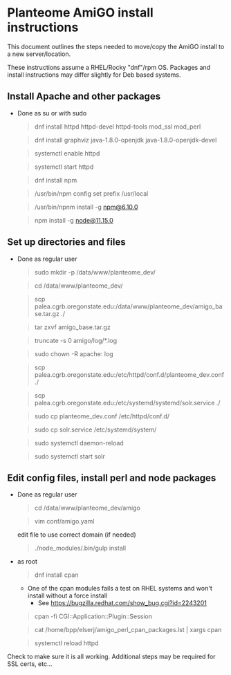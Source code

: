 # Planteome AmiGO install instructions

This document outlines the steps needed to move/copy the AmiGO install to a new server/location.

These instructions assume a RHEL/Rocky "dnf"/rpm OS. Packages and install instructions may differ slightly for Deb based systems.

## Install Apache and other packages

* Done as su or with sudo

    > dnf install httpd httpd-devel httpd-tools mod_ssl mod_perl

    > dnf install graphviz java-1.8.0-openjdk java-1.8.0-openjdk-devel

    > systemctl enable httpd

    > systemctl start httpd

    > dnf install npm

    > /usr/bin/npm config set prefix /usr/local

    > /usr/bin/npnm install -g npm@6.10.0

    > npm install -g node@11.15.0


## Set up directories and files

* Done as regular user

    > sudo mkdir -p /data/www/planteome_dev/

    > cd /data/www/planteome_dev/

    > scp palea.cgrb.oregonstate.edu:/data/www/planteome_dev/amigo_base.tar.gz ./

    > tar zxvf amigo_base.tar.gz

    > truncate -s 0 amigo/log/*.log

    > sudo chown -R apache: log

    > scp palea.cgrb.oregonstate.edu:/etc/httpd/conf.d/planteome_dev.conf ./

    > scp palea.cgrb.oregonstate.edu:/etc/systemd/systemd/solr.service ./

    > sudo cp planteome_dev.conf /etc/httpd/conf.d/

    > sudo cp solr.service /etc/systemd/system/

    > sudo systemctl daemon-reload
    
    > sudo systemctl start solr

## Edit config files, install perl and node packages

* Done as regular user

    > cd /data/www/planteome_dev/amigo

    > vim conf/amigo.yaml
    
    edit file to use correct domain (if needed)

    > ./node_modules/.bin/gulp install

* as root

    > dnf install cpan

    * One of the cpan modules fails a test on RHEL systems and won't install without a force install
        * See https://bugzilla.redhat.com/show_bug.cgi?id=2243201

    > cpan -fi CGI::Application::Plugin::Session

    > cat /home/bpp/elserj/amigo_perl_cpan_packages.lst | xargs cpan

    > systemctl reload httpd


Check to make sure it is all working. Additional steps may be required for SSL certs, etc...